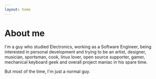 ```yaml
---
layout: home
---
```


# About me

I'm a guy who studied Electronics, working as a Software Engineer,
being interested in personal development and trying to be an artist, designer,
musician, sportsman, cook, linux lover, open source supporter, gamer,
mechanical keyboard geek and overall project maniac in his spare time.

But most of the time, I'm just a normal guy.
